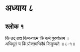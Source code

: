 # अध्याय ८

## श्लोक १

किं तद् ब्रह्म किमध्यात्मं किं कर्म पुरुषोत्तम ।<br>अधिभूतं च किं प्रोक्तमधिदैवं किमुच्यते ॥ ८-१॥<br><br>

